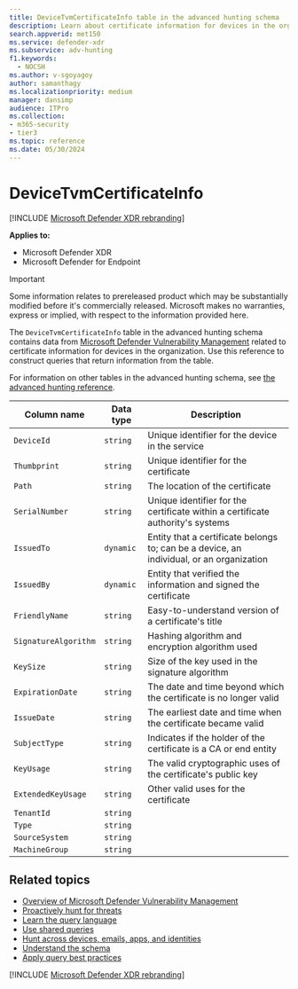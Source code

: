 ```yaml
---
title: DeviceTvmCertificateInfo table in the advanced hunting schema
description: Learn about certificate information for devices in the organization from the DeviceTvmCertificateInfo table in the advanced hunting schema.
search.appverid: met150
ms.service: defender-xdr
ms.subservice: adv-hunting
f1.keywords: 
  - NOCSH
ms.author: v-sgoyagoy
author: samanthagy
ms.localizationpriority: medium
manager: dansimp
audience: ITPro
ms.collection: 
- m365-security
- tier3
ms.topic: reference
ms.date: 05/30/2024
---
```


# DeviceTvmCertificateInfo

[!INCLUDE [Microsoft Defender XDR rebranding](../includes/microsoft-defender.md)]


**Applies to:**
- Microsoft Defender XDR
- Microsoft Defender for Endpoint

> [!IMPORTANT]
> Some information relates to prereleased product which may be substantially modified before it's commercially released. Microsoft makes no warranties, express or implied, with respect to the information provided here.

The `DeviceTvmCertificateInfo` table in the advanced hunting schema contains data from [Microsoft Defender Vulnerability Management](/windows/security/threat-protection/microsoft-defender-atp/next-gen-threat-and-vuln-mgt) related to certificate information for devices in the organization. Use this reference to construct queries that return information from the table.

For information on other tables in the advanced hunting schema, see [the advanced hunting reference](advanced-hunting-schema-tables.md).

| Column name | Data type | Description |
|-------------|-----------|-------------|
| `DeviceId` | `string` | Unique identifier for the device in the service |
| `Thumbprint` | `string` | Unique identifier for the certificate |
| `Path` | `string` | The location of the certificate |
| `SerialNumber` | `string` | Unique identifier for the certificate within a certificate authority's systems |
| `IssuedTo` | `dynamic` | Entity that a certificate belongs to; can be a device, an individual, or an organization |
| `IssuedBy` | `dynamic` | Entity that verified the information and signed the certificate |
| `FriendlyName` | `string` | Easy-to-understand version of a certificate's title |
| `SignatureAlgorithm` | `string` | Hashing algorithm and encryption algorithm used |
| `KeySize` | `string` | Size of the key used in the signature algorithm |
| `ExpirationDate` | `string` | The date and time beyond which the certificate is no longer valid |
| `IssueDate` | `string` | The earliest date and time when the certificate became valid |
| `SubjectType` | `string` | Indicates if the holder of the certificate is a CA or end entity |
| `KeyUsage` | `string` | The valid cryptographic uses of the certificate's public key |
| `ExtendedKeyUsage` | `string` | Other valid uses for the certificate |
| `TenantId` | `string` |  |
| `Type` | `string` |  |
| `SourceSystem` | `string` |  |
| `MachineGroup` | `string` |  |

## Related topics

- [Overview of Microsoft Defender Vulnerability Management](/windows/security/threat-protection/microsoft-defender-atp/next-gen-threat-and-vuln-mgt)
- [Proactively hunt for threats](advanced-hunting-overview.md)
- [Learn the query language](advanced-hunting-query-language.md)
- [Use shared queries](advanced-hunting-shared-queries.md)
- [Hunt across devices, emails, apps, and identities](advanced-hunting-query-emails-devices.md)
- [Understand the schema](advanced-hunting-schema-tables.md)
- [Apply query best practices](advanced-hunting-best-practices.md)

[!INCLUDE [Microsoft Defender XDR rebranding](../includes/defender-m3d-techcommunity.md)]
